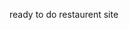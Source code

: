 <html>
  <head>
    <style>
      p{
        background-color💛;
        }
    </style>
  </head>
  <body>
  <p>ready to do restaurent site</p>
  </body>
</html>
